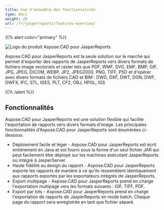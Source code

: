 ```yaml
---
title: Vue d'ensemble des fonctionnalités
type: docs
weight: 20
url: /fr/jasperreports/features-overview/
---
```


{{% alert color="primary" %}}

![Logo du produit Aspose.CAD pour JasperReports](/_assets/home_3.png)

Aspose.CAD pour JasperReports est la seule solution sur le marché qui permet d'exporter des rapports de JasperReports vers divers formats de fichiers image vectoriels et raster tels que PDF, WMF, SVG, EMF, BMP, GIF, JPG, JPEG, DICOM, WEBP, JP2, JPEG2000, PNG, TIFF, PSD et d'opérer avec divers formats de fichiers CAD et BIM : DWG, DXF, DWT, DGN, DWF, DWFX, IFC, STL, IGES, PLT, CF2, OBJ, HPGL, IGS

{{% /alert %}}

## Fonctionnalités

Aspose.CAD pour JasperReports est une solution flexible qui facilite l'exportation de rapports vers divers formats d'image. Les principales fonctionnalités d'Aspose.CAD pour JasperReports sont énumérées ci-dessous.

- Déploiement facile et léger - Aspose.CAD pour JasperReports est écrit entièrement en Java et est fourni sous la forme d'un seul fichier JAR qui peut facilement être déployé sur les machines exécutant JasperReports ou intégré à JasperServer.
- Haute fidélité au design du rapport - Aspose.CAD pour JasperReports exporte les rapports de manière à ce qu'ils ressemblent identiquement aux rapports exportés par les exportateurs intégrés de JasperReports.
- Export multipage - Aspose.CAD pour JasperReports prend en charge l'exportation multipage vers les formats suivants : GIF, TIFF, PDF.
- Export par lots - Aspose.CAD pour JasperReports prend en charge l'exportation de rapports de JasperReports en mode batch. Chaque page du rapport sera enregistrée en tant que fichier séparé.
